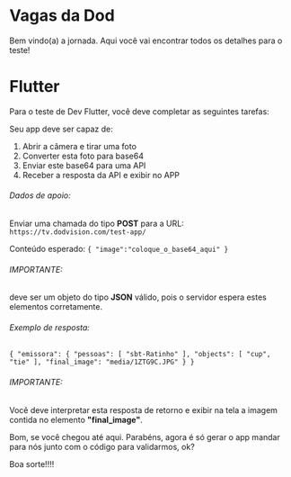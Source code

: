 # Vagas da Dod

Bem vindo(a) a jornada. Aqui você vai encontrar todos os detalhes para o teste!

# Flutter
Para o teste de Dev Flutter, você deve completar as seguintes tarefas:

Seu app deve ser capaz de:
1. Abrir a câmera e tirar uma foto
2. Converter esta foto para base64
3. Enviar este base64 para uma API 
4. Receber a resposta da API e exibir no APP

###### Dados de apoio:
Enviar uma chamada do tipo **POST** para a URL:
`https://tv.dodvision.com/test-app/`

Conteúdo esperado:
``{
    "image":"coloque_o_base64_aqui"
}
``

###### IMPORTANTE:
deve ser um objeto do tipo **JSON** válido, pois o servidor espera estes elementos corretamente.

###### Exemplo de resposta:

``{
    "emissora": {
        "pessoas": [
            "sbt-Ratinho"
        ],
        "objects": [
            "cup",
            "tie"
        ],
        "final_image": "media/1ZTG9C.JPG"
    }
}
``
###### IMPORTANTE:
Você deve interpretar esta resposta de retorno e exibir na tela a imagem contida no elemento **"final_image"**.


Bom, se você chegou até aqui. Parabéns, agora é só gerar o app mandar para nós junto com o código para validarmos, ok?

Boa sorte!!!!
